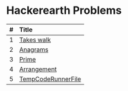 # Hackerearth Problems

  | # | Title |
  | :---: | :--- |
   1 | [Takes walk](https://github.com/ashishdotme/programming-problems/blob/master/hackerearth/algorithms/searching/linear-search/monk-takes-walk.js) |
 2 | [Anagrams](https://github.com/ashishdotme/programming-problems/blob/master/hackerearth/basics/anagrams.js) |
 3 | [Prime](https://github.com/ashishdotme/programming-problems/blob/master/hackerearth/basics/prime.js) |
 4 | [Arrangement](https://github.com/ashishdotme/programming-problems/blob/master/hackerearth/basics/seating-arrangement.js) |
 5 | [TempCodeRunnerFile](https://github.com/ashishdotme/programming-problems/blob/master/hackerearth/basics/tempCodeRunnerFile.js) |
